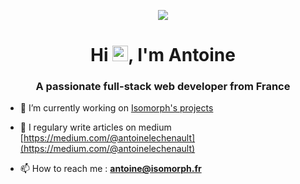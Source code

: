 <p align="center">
  <img src="https://isomorph.fr/github/antoine_banner_github.gif">
</p>

<h1 align="center">Hi <img src="https://media.giphy.com/media/hvRJCLFzcasrR4ia7z/giphy.gif" width="25px">, I'm Antoine</h1>
<h3 align="center">A passionate full-stack web developer from France</h3>

- 🔭 I’m currently working on [Isomorph's projects](https://isomorph.fr/)

- 📝 I regulary write articles on medium [https://medium.com/@antoinelechenault](https://medium.com/@antoinelechenault)

- 📫 How to reach me : **antoine@isomorph.fr**

